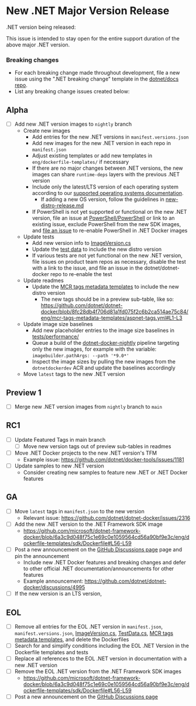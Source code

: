 # New .NET Major Version Release

.NET version being released:

This issue is intended to stay open for the entire support duration of the above major .NET version.

### Breaking changes
- For each breaking change made throughout development, file a new issue using the ".NET breaking change" template in the [dotnet/docs repo](https://github.com/dotnet/docs/issues/new/choose).
- List any breaking change issues created below:

## Alpha
- [ ] Add new .NET version images to `nightly` branch
    - Create new images
        - Add entries for the new .NET versions in `manifest.versions.json`
        - Add new images for the new .NET version in each repo in `manifest.json`
        - Adjust existing templates or add new templates in `eng/dockerfile-templates/` if necessary
        - If there are no major changes between .NET versions, the new images can share `runtime-deps` layers with the previous .NET version
        - Include only the latest/LTS version of each operating system according to our [supported operating systems documentation](https://github.com/dotnet/dotnet-docker/blob/main/documentation/supported-platforms.md#operating-systems).
            - If adding a new OS version, follow the guidelines in [new-distro-release.md](https://raw.githubusercontent.com/dotnet/dotnet-docker/main/.github/ISSUE_TEMPLATE/releases/new-distro-release.md)
        - If PowerShell is not yet supported or functional on the new .NET version, file an issue at [PowerShell/PowerShell](https://github.com/PowerShell/PowerShell/issues) or link to an existing issue, exclude PowerShell from the new SDK images, and [file an issue](https://github.com/dotnet/dotnet-docker/issues/new/choose) to re-enable PowerShell in .NET Docker images
    - Update tests
        - Add new version info to [ImageVersion.cs](https://github.com/dotnet/dotnet-docker/blob/nightly/tests/Microsoft.DotNet.Docker.Tests/ImageVersion.cs)
        - Update the [test data](https://github.com/dotnet/dotnet-docker/blob/nightly/tests/Microsoft.DotNet.Docker.Tests/TestData.cs) to include the new distro version
        - If various tests are not yet functional on the new .NET version, file issues on product team repos as necessary, disable the test with a link to the issue, and file an issue in the dotnet/dotnet-docker repo to re-enable the test
    - Update readmes
        - Update the [MCR tags metadata templates](https://github.com/dotnet/dotnet-docker/tree/main/eng/mcr-tags-metadata-templates) to include the new distro version
            - The new tags should be in a preview sub-table, like so: https://github.com/dotnet/dotnet-docker/blob/8fc28db4f706d81a1fd075f2c6b2ca514ae75c84/eng/mcr-tags-metadata-templates/aspnet-tags.yml#L1-L3
    - Update image size baselines
        - Add new placeholder entries to the image size baselines in [tests/performance/](https://github.com/dotnet/dotnet-docker/blob/nightly/tests/performance)
        - Queue a build of the [dotnet-docker-nightly](https://dev.azure.com/dnceng/internal/_build?definitionId=359) pipeline targeting only the new images, for example with the variable: `imagebuilder.pathArgs: --path '*9.0*'`
        - Inspect the image sizes by pulling the new images from the `dotnetdockerdev` ACR and update the baselines accordingly
    - Move `latest` tags to the new .NET version

## Preview 1
- [ ] Merge new .NET version images from `nightly` branch to `main`

## RC1
- [ ] Update Featured Tags in main branch
    - [ ] Move new version tags out of preview sub-tables in readmes
- [ ] Move .NET Docker projects to the new .NET version's TFM
    - Example issue: https://github.com/dotnet/docker-tools/issues/1181
- [ ] Update samples to new .NET version
    - Consider creating new samples to feature new .NET or .NET Docker features

## GA
- [ ] Move `latest` tags in `manifest.json` to the new version
    - Relevant issue: https://github.com/dotnet/dotnet-docker/issues/2316
- [ ] Add the new .NET version to the .NET Framework SDK image
    - https://github.com/microsoft/dotnet-framework-docker/blob/6a3c9d048f75c1e69c0e1059564cd56a90bf9e3c/eng/dockerfile-templates/sdk/Dockerfile#L56-L59
- [ ] Post a new announcement on the [GitHub Discussions page](https://github.com/dotnet/dotnet-docker/discussions/new?category=announcements) page and pin the announcement
    - Include new .NET Docker features and breaking changes and defer to other official .NET documentation/announcements for other features
    - Example announcement: https://github.com/dotnet/dotnet-docker/discussions/4995
- [ ] If the new version is an LTS version,

## EOL
- [ ] Remove all entries for the EOL .NET version in `manifest.json`, `manifest.versions.json`, [ImageVersion.cs](https://github.com/dotnet/dotnet-docker/blob/nightly/tests/Microsoft.DotNet.Docker.Tests/ImageVersion.cs), [TestData.cs](https://github.com/dotnet/dotnet-docker/blob/nightly/tests/Microsoft.DotNet.Docker.Tests/TestData.cs), [MCR tags metadata templates](https://github.com/dotnet/dotnet-docker/tree/main/eng/mcr-tags-metadata-templates), and delete the Dockerfiles
- [ ] Search for and simplify conditions including the EOL .NET Version in the Dockerfile templates and tests
- [ ] Replace all references to the EOL .NET version in documentation with a new .NET version
- [ ] Remove the EOL .NET version from the .NET Framework SDK images
    - https://github.com/microsoft/dotnet-framework-docker/blob/6a3c9d048f75c1e69c0e1059564cd56a90bf9e3c/eng/dockerfile-templates/sdk/Dockerfile#L56-L59
- [ ] Post a new announcement on the [GitHub Discussions page](https://github.com/dotnet/dotnet-docker/discussions/new?category=announcements)
